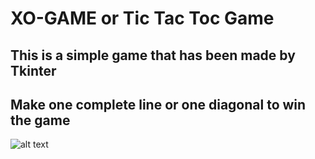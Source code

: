 # **XO-GAME** or **Tic Tac Toc Game**
## This is a simple game that has been made by Tkinter
## Make one complete line or one diagonal to win the game
 ![alt text](xo_game2.ico)
